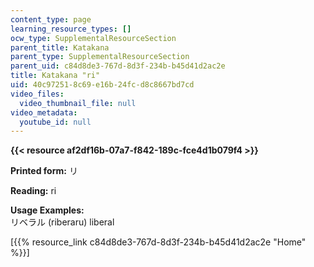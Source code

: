 ```yaml
---
content_type: page
learning_resource_types: []
ocw_type: SupplementalResourceSection
parent_title: Katakana
parent_type: SupplementalResourceSection
parent_uid: c84d8de3-767d-8d3f-234b-b45d41d2ac2e
title: Katakana "ri"
uid: 40c97251-8c69-e16b-24fc-d8c8667bd7cd
video_files:
  video_thumbnail_file: null
video_metadata:
  youtube_id: null
---
```


**{{< resource af2df16b-07a7-f842-189c-fce4d1b079f4 >}}**

**Printed form:** リ

**Reading:** ri

**Usage Examples:**  
リベラル (riberaru) liberal

\[{{% resource_link c84d8de3-767d-8d3f-234b-b45d41d2ac2e "Home" %}}\]